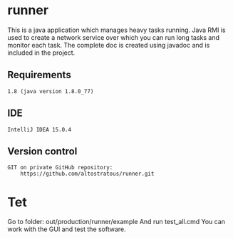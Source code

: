 # runner
This is a java application which manages heavy tasks running. Java RMI is used to create a network service over which
you can run long tasks and monitor each task. The complete doc is created using javadoc and is included in the project.

## Requirements
	1.8 (java version 1.8.0_77)
## IDE
	IntelliJ IDEA 15.0.4
## Version control
	GIT on private GitHub repository:
	    https://github.com/altostratous/runner.git

# Tet
Go to folder:
    out/production/runner/example
And run
    test_all.cmd
You can work with the GUI and test the software.
